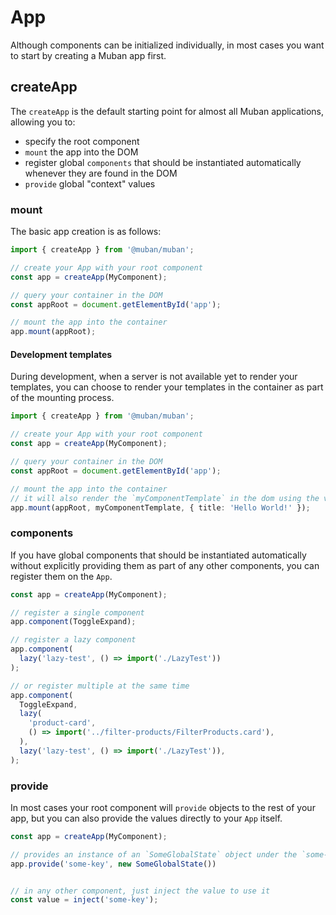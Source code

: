 # App

Although components can be initialized individually, in most cases you want to start by creating a
Muban app first.

## createApp

The `createApp` is the default starting point for almost all Muban applications, allowing you to:

- specify the root component
- `mount` the app into the DOM
- register global `components` that should be instantiated automatically whenever they are found 
  in the DOM
- `provide` global "context" values

### mount

The basic app creation is as follows:

```ts
import { createApp } from '@muban/muban';

// create your App with your root component
const app = createApp(MyComponent);

// query your container in the DOM
const appRoot = document.getElementById('app');

// mount the app into the container
app.mount(appRoot);
```


#### Development templates

During development, when a server is not available yet to render your templates, you can choose to
render your templates in the container as part of the mounting process.

```ts
import { createApp } from '@muban/muban';

// create your App with your root component
const app = createApp(MyComponent);

// query your container in the DOM
const appRoot = document.getElementById('app');

// mount the app into the container
// it will also render the `myComponentTemplate` in the dom using the values passed
app.mount(appRoot, myComponentTemplate, { title: 'Hello World!' });
```

### components

If you have global components that should be instantiated automatically without explicitly providing
them as part of any other components, you can register them on the `App`.

```ts
const app = createApp(MyComponent);

// register a single component
app.component(ToggleExpand);

// register a lazy component
app.component(
  lazy('lazy-test', () => import('./LazyTest'))
);

// or register multiple at the same time
app.component(
  ToggleExpand,
  lazy(
    'product-card',
    () => import('../filter-products/FilterProducts.card'),
  ),
  lazy('lazy-test', () => import('./LazyTest')),
);
```

### provide

In most cases your root component will `provide` objects to the rest of your app, but you can also
provide the values directly to your `App` itself.

```ts
const app = createApp(MyComponent);

// provides an instance of an `SomeGlobalState` object under the `some-key`
app.provide('some-key', new SomeGlobalState())


// in any other component, just inject the value to use it
const value = inject('some-key');
```

